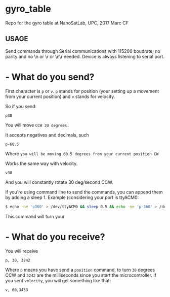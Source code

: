 # gyro_table
Repo for the gyro table at NanoSatLab, UPC, 2017
Marc CF

## USAGE 

Send commands through Serial communications with 115200 boudrate, no parity and no \n or \r or \n\r needed. Device is always listening to serial port. 

# - What do you send?

First character is `p` or `v`. `p` stands for position (your setting up a movement from your current position) and `v` stands for velocity. 

So if you send:
```
p30
```
You will move `CCW 30 degrees.`

It accepts negatives and decimals, such 
```
p-60.5
```
Where `you will be moving 60.5 degrees from your current position CW`

Works the same way with velocity. 

```
v30
```

And you will constantly rotate 30 deg/second CCW.

If you're using command line to send the commands, you can append them by adding a sleep 1. Example (considering your port is ttyACM0:

```sh
$ echo -ne 'p360' > /dev/ttyACM0 && sleep 0.5 && echo -ne 'p-360' > /dev/ttyACM0
```
This command will turn your 


# - What do you receive?

You will receive 

```
p, 30, 3242
```
Where `p` means you have send a `position` command, to turn `30` degrees CCW and `3242` are the milliseconds since you start the microcontroller. If you sent `velocity`, you will get something like that:

```
v, 60,3453
```
